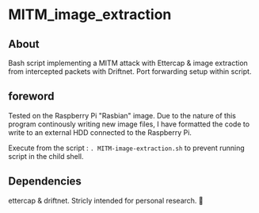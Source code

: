 MITM_image_extraction
=====================

<h2> About </h2>

Bash script implementing a MITM attack with Ettercap & image extraction from intercepted packets with Driftnet. 
Port forwarding setup within script.  

<h2> foreword </h2>

Tested on the Raspberry Pi "Rasbian" image. Due to the nature of this program continously writing new image files, I have formatted the code to write to an external HDD connected to the Raspberry Pi.  

Execute from the script : ```. MITM-image-extraction.sh``` to prevent running script in the child shell.

<h2>Dependencies</h2>

ettercap & driftnet. Stricly intended for personal research. :grimacing:
